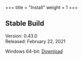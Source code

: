 +++
title = "Install"
weight = 1
+++

## Stable Build

Version: 0.43.0<br/>
Released: February 22, 2021

Windows 64-bit: [Download](/setup/BeefSetup_0_43_0.exe)
